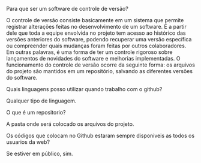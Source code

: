 Para que ser um software de controle de versão?

O controle de versão consiste basicamente em um sistema que permite registrar alterações feitas no desenvolvimento de um software.
É a partir dele que toda a equipe envolvida no projeto tem acesso ao histórico das versões anteriores do software, podendo 
recuperar uma versão específica ou compreender quais mudanças foram feitas por outros colaboradores.
Em outras palavras, é uma forma de ter um controle rigoroso sobre lançamentos de novidades do software e melhorias implementadas.
O funcionamento do controle de versão ocorre da seguinte forma: os arquivos do projeto são mantidos em um repositório, salvando
as diferentes versões do software.

Quais linguagens posso utilizar quando trabalho com o github?

Qualquer tipo de linguagem.

O que é um  repositorio?

A pasta onde será colocado os arquivos do projeto.

Os códigos que colocam no Github estaram sempre disponiveis as todos os usuarios da web?

Se estiver em público, sim.   



